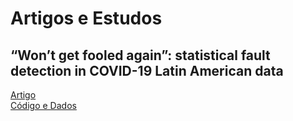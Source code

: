 # Artigos e Estudos

## “Won’t get fooled again”: statistical fault detection in COVID-19 Latin American data
[Artigo](https://globalizationandhealth.biomedcentral.com/articles/10.1186/s12992-022-00899-1)
<br>
[Código e Dados](https://github.com/hugoavmedeiros/artigos_e_estudos/tree/main/covid19_latin_america/versao_final)
